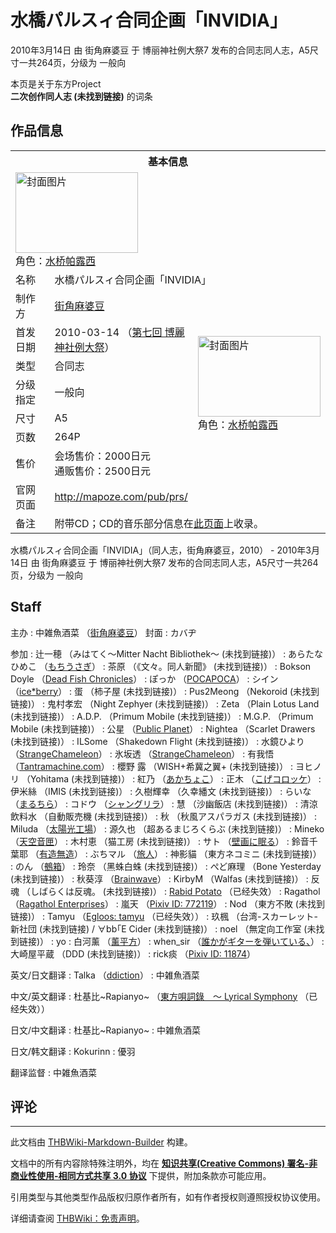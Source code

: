 # 水橋パルスィ合同企画「INVIDIA」

<!-- source html: G:\repos\THBWiki-Markdown-Builder\THBWikiMarkdown\Temp\main\0\08\ns0%3A%E6%B0%B4%E6%A9%8B%E3%83%91%E3%83%AB%E3%82%B9%E3%82%A3%E5%90%88%E5%90%8C%E4%BC%81%E7%94%BB%E3%80%8CINVIDIA%E3%80%8D.html -->

2010年3月14日 由 街角麻婆豆 于 博丽神社例大祭7 发布的合同志同人志，A5尺寸一共264页，分级为 一般向

本页是关于东方Project  
 **二次创作同人志 (未找到链接)** 的词条

## 作品信息

<table><tbody><tr><th colspan="3">基本信息</th></tr><tr><td class="cover-artwork-mobile" colspan="2"><a href="./文件-水橋パルスィ合同企画「INVIDIA」封面.jpg.md" class="image" title="封面图片"><img alt="封面图片" src="https://upload.thwiki.cc/thumb/5/53/%E6%B0%B4%E6%A9%8B%E3%83%91%E3%83%AB%E3%82%B9%E3%82%A3%E5%90%88%E5%90%8C%E4%BC%81%E7%94%BB%E3%80%8CINVIDIA%E3%80%8D%E5%B0%81%E9%9D%A2.jpg/196px-%E6%B0%B4%E6%A9%8B%E3%83%91%E3%83%AB%E3%82%B9%E3%82%A3%E5%90%88%E5%90%8C%E4%BC%81%E7%94%BB%E3%80%8CINVIDIA%E3%80%8D%E5%B0%81%E9%9D%A2.jpg" decoding="async" loading="lazy" width="196" height="129" srcset="https://upload.thwiki.cc/thumb/5/53/%E6%B0%B4%E6%A9%8B%E3%83%91%E3%83%AB%E3%82%B9%E3%82%A3%E5%90%88%E5%90%8C%E4%BC%81%E7%94%BB%E3%80%8CINVIDIA%E3%80%8D%E5%B0%81%E9%9D%A2.jpg/294px-%E6%B0%B4%E6%A9%8B%E3%83%91%E3%83%AB%E3%82%B9%E3%82%A3%E5%90%88%E5%90%8C%E4%BC%81%E7%94%BB%E3%80%8CINVIDIA%E3%80%8D%E5%B0%81%E9%9D%A2.jpg 1.5x, https://upload.thwiki.cc/thumb/5/53/%E6%B0%B4%E6%A9%8B%E3%83%91%E3%83%AB%E3%82%B9%E3%82%A3%E5%90%88%E5%90%8C%E4%BC%81%E7%94%BB%E3%80%8CINVIDIA%E3%80%8D%E5%B0%81%E9%9D%A2.jpg/392px-%E6%B0%B4%E6%A9%8B%E3%83%91%E3%83%AB%E3%82%B9%E3%82%A3%E5%90%88%E5%90%8C%E4%BC%81%E7%94%BB%E3%80%8CINVIDIA%E3%80%8D%E5%B0%81%E9%9D%A2.jpg 2x" data-file-width="800" data-file-height="525"></a><div class="cover-char">角色：<a href="./水桥帕露西.md" title="水桥帕露西">水桥帕露西</a></div></td>
</tr><tr><td class="label">名称</td><td colspan="2"> 水橋パルスィ合同企画「INVIDIA」 </td></tr><tr><td class="label">制作方</td><td><a href="./街角麻婆豆.md" title="街角麻婆豆">街角麻婆豆</a></td><td class="cover-artwork" rowspan="7" style="min-width:196px;"><a href="./文件-水橋パルスィ合同企画「INVIDIA」封面.jpg.md" class="image" title="封面图片"><img alt="封面图片" src="https://upload.thwiki.cc/thumb/5/53/%E6%B0%B4%E6%A9%8B%E3%83%91%E3%83%AB%E3%82%B9%E3%82%A3%E5%90%88%E5%90%8C%E4%BC%81%E7%94%BB%E3%80%8CINVIDIA%E3%80%8D%E5%B0%81%E9%9D%A2.jpg/196px-%E6%B0%B4%E6%A9%8B%E3%83%91%E3%83%AB%E3%82%B9%E3%82%A3%E5%90%88%E5%90%8C%E4%BC%81%E7%94%BB%E3%80%8CINVIDIA%E3%80%8D%E5%B0%81%E9%9D%A2.jpg" decoding="async" loading="lazy" width="196" height="129" srcset="https://upload.thwiki.cc/thumb/5/53/%E6%B0%B4%E6%A9%8B%E3%83%91%E3%83%AB%E3%82%B9%E3%82%A3%E5%90%88%E5%90%8C%E4%BC%81%E7%94%BB%E3%80%8CINVIDIA%E3%80%8D%E5%B0%81%E9%9D%A2.jpg/294px-%E6%B0%B4%E6%A9%8B%E3%83%91%E3%83%AB%E3%82%B9%E3%82%A3%E5%90%88%E5%90%8C%E4%BC%81%E7%94%BB%E3%80%8CINVIDIA%E3%80%8D%E5%B0%81%E9%9D%A2.jpg 1.5x, https://upload.thwiki.cc/thumb/5/53/%E6%B0%B4%E6%A9%8B%E3%83%91%E3%83%AB%E3%82%B9%E3%82%A3%E5%90%88%E5%90%8C%E4%BC%81%E7%94%BB%E3%80%8CINVIDIA%E3%80%8D%E5%B0%81%E9%9D%A2.jpg/392px-%E6%B0%B4%E6%A9%8B%E3%83%91%E3%83%AB%E3%82%B9%E3%82%A3%E5%90%88%E5%90%8C%E4%BC%81%E7%94%BB%E3%80%8CINVIDIA%E3%80%8D%E5%B0%81%E9%9D%A2.jpg 2x" data-file-width="800" data-file-height="525"></a><div class="cover-char">角色：<a href="./水桥帕露西.md" title="水桥帕露西">水桥帕露西</a></div></td>
</tr><tr><td class="label">首发日期</td><td>2010-03-14&#160;（<a href="/展会作品列表?e=%E5%8D%9A%E4%B8%BD%E7%A5%9E%E7%A4%BE%E4%BE%8B%E5%A4%A7%E7%A5%AD%237">第七回 博麗神社例大祭</a>）</td></tr><tr><td class="label">类型</td><td>合同志</td></tr><tr><td class="label">分级指定</td><td>一般向</td></tr><tr><td class="label">尺寸</td><td>A5</td></tr><tr><td class="label">页数</td><td>264P</td></tr><tr><td class="label">售价</td><td>会场售价：2000日元<br>通贩售价：2500日元</td></tr>
<tr><td class="label">官网页面</td><td colspan="2"><a rel="nofollow" class="external free" href="http://mapoze.com/pub/prs/">http://mapoze.com/pub/prs/</a></td></tr><tr><td class="label">备注</td><td colspan="2">附带CD；CD的音乐部分信息在<a href="./INVIDIA.md" title="INVIDIA">此页面</a>上收录。</td></tr></tbody></table>

水橋パルスィ合同企画「INVIDIA」（同人志，街角麻婆豆，2010） - 2010年3月14日 由 街角麻婆豆 于 博丽神社例大祭7 发布的合同志同人志，A5尺寸一共264页，分级为 一般向

## Staff
主办
: 中雑魚酒菜 （[街角麻婆豆](./街角麻婆豆.md)）
封面
: カバヂ

参加
: 辻一穂 （みはてく～Mitter Nacht Bibliothek～ (未找到链接)）
: あらたなひめこ （[もちうさぎ](./もちうさぎ.md)）
: 茶原 （《文々。同人新聞》 (未找到链接)）
: Bokson Doyle （[Dead Fish Chronicles](./Dead_Fish_Chronicles.md)）
: ぽっか （[POCAPOCA](./POCAPOCA.md)）
: シイン （[ice*berry](./ice-berry.md)）
: 蛋 （柿子屋 (未找到链接)）
: Pus2Meong （Nekoroid (未找到链接)）
: 鬼村孝宏 （Night Zephyer (未找到链接)）
: Zeta （Plain Lotus Land (未找到链接)）
: A.D.P. （Primum Mobile (未找到链接)）
: M.G.P. （Primum Mobile (未找到链接)）
: 公星 （[Public Planet](./Public_Planet.md)）
: Nightea （Scarlet Drawers (未找到链接)）
: ILSome （Shakedown Flight (未找到链接)）
: 水鏡ひより （[StrangeChameleon](./StrangeChameleon.md)）
: 氷坂透 （[StrangeChameleon](./StrangeChameleon.md)）
: 有我悟 （[Tantramachine.com](./Tantramachine.com.md)）
: 櫻野 露 （WISH+希冀之翼+ (未找到链接)）
: ヨヒノリ （Yohitama (未找到链接)）
: 紅乃 （[あかちょこ](./あかちょこ.md)）
: 正木 （[こげコロッケ](./こげコロッケ.md)）
: 伊米絲 （IMIS (未找到链接)）
: 久樹輝幸 （久幸繙文 (未找到链接)）
: らいな （[まるちら](./まるちら.md)）
: コドウ （[シャングリラ](./シャングリラ.md)）
: 慧 （沙幽飯店 (未找到链接)）
: 清涼飲料水 （自動販売機 (未找到链接)）
: 秋 （秋風アスパラガス (未找到链接)）
: Miluda （[太陽光工場](./太陽光工場.md)）
: 源久也 （超あるまじろくらぶ (未找到链接)）
: Mineko （[天空音匣](./天空音匣.md)）
: 木村恵 （猫工房 (未找到链接)）
: サト （[壁画に眠る](./壁画に眠る.md)）
: 鈴音千葉耶 （[有造無造](./有造無造.md)）
: ぶちマル （[旅人](./旅人.md)）
: 神影貓 （東方ネコミニ (未找到链接)）
: のん （[鵺箱](./鵺箱.md)）
: 玲奈 （黑蛛白蛛 (未找到链接)）
: ぺど麻理 （Bone Yesterday (未找到链接)）
: 秋葵淳 （[Brainwave](./Brainwave.md)）
: KirbyM （Walfas (未找到链接)）
: 反魂 （しばらくは反魂。 (未找到链接)）
: [Rabid Potato](http://rabidpotato.com/) （已经失效）
: Ragathol （[Ragathol Enterprises](./Ragathol_Enterprises.md)）
: 嵐天 （[Pixiv ID: 772119](https://www.pixiv.net/users/772119)）
: Nod （東方不敗 (未找到链接)）
: Tamyu （[Egloos: tamyu](http://tamyu.egloos.com/) （已经失效））
: 玖楓 （台湾-スカーレット-新社団 (未找到链接) / ∀bb｢E Cider (未找到链接)）
: noel （無定向工作室 (未找到链接)）
: yo
: 白河薰 （[薰平方](./薰平方.md)）
: when_sir （[誰かがギターを弾いている、](https://whensir.booth.pm/)）
: 大崎屋平蔵 （DDD (未找到链接)）
: rick痰 （[Pixiv ID: 11874](https://www.pixiv.net/users/11874)）

英文/日文翻译
: Talka （[ddiction](./ddiction.md)）
: 中雑魚酒菜

中文/英文翻译
: 杜基比~Rapianyo~ （[東方唄詞錄　～ Lyrical Symphony](http://blog.yam.com/rapianyo/) （已经失效））

日文/中文翻译
: 杜基比~Rapianyo~
: 中雑魚酒菜

日文/韩文翻译
: Kokurinn
: 優羽

翻译监督
: 中雑魚酒菜


## 评论




---

此文档由 [THBWiki-Markdown-Builder](https://github.com/Delsin-Yu/THBWiki-Markdown-Builder) 构建。

文档中的所有内容除特殊注明外，均在 [**知识共享(Creative Commons) 署名-非商业性使用-相同方式共享 3.0 协议**](https://creativecommons.org/licenses/by-sa/3.0/deed.zh-hans) 下提供，附加条款亦可能应用。

引用类型与其他类型作品版权归原作者所有，如有作者授权则遵照授权协议使用。

详细请查阅 [THBWiki：免责声明](https://thbwiki.cc/THBWiki:%E5%85%8D%E8%B4%A3%E5%A3%B0%E6%98%8E)。

